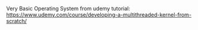 Very Basic Operating System from udemy tutorial: https://www.udemy.com/course/developing-a-multithreaded-kernel-from-scratch/
